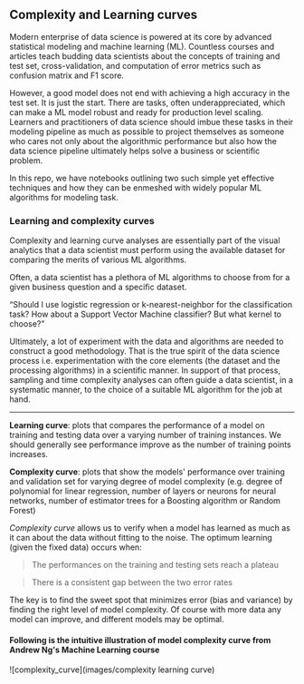 ## Complexity and Learning curves
Modern enterprise of data science is powered at its core by advanced statistical modeling and machine learning (ML). Countless courses and articles teach budding data scientists about the concepts of training and test set, cross-validation, and computation of error metrics such as confusion matrix and F1 score. 

However, a good model does not end with achieving a high accuracy in the test set. It is just the start. There are tasks, often underappreciated, which can make a ML model robust and ready for production level scaling. Learners and practitioners of data science should imbue these tasks in their modeling pipeline as much as possible to project themselves as someone who cares not only about the algorithmic performance but also how the data science pipeline ultimately helps solve a business or scientific problem.

In this repo, we have notebooks outlining two such simple yet effective techniques and how they can be enmeshed with widely popular ML algorithms for modeling task.

### Learning and complexity curves
Complexity and learning curve analyses are essentially part of the visual analytics that a data scientist must perform using the available dataset for comparing the merits of various ML algorithms. 

Often, a data scientist has a plethora of ML algorithms to choose from for a given business question and a specific dataset. 

“Should I use logistic regression or k-nearest-neighbor for the classification task? How about a Support Vector Machine classifier? But what kernel to choose?” 

Ultimately, a lot of experiment with the data and algorithms are needed to construct a good methodology. That is the true spirit of the data science process i.e. experimentation with the core elements (the dataset and the processing algorithms) in a scientific manner. In support of that process, sampling and time complexity analyses can often guide a data scientist, in a systematic manner, to the choice of a suitable ML algorithm for the job at hand.

---

**Learning curve**: plots that compares the performance of a model on training and testing data over a varying number of training instances. We should generally see performance improve as the number of training points increases. 

**Complexity curve**: plots that show the models' performance over training and validation set for varying degree of model complexity (e.g. degree of polynomial for linear regression, number of layers or neurons for neural networks, number of estimator trees for a Boosting algorithm or Random Forest)

*Complexity curve* allows us to verify when a model has learned as much as it can about the data without fitting to the noise. The optimum learning (given the fixed data) occurs when:

> The performances on the training and testing sets reach a plateau

> There is a consistent gap between the two error rates

The key is to find the sweet spot that minimizes error (bias and variance) by finding the right level of model complexity. Of course with more data any model can improve, and different models may be optimal.

#### Following is the intuitive illustration of model complexity curve from Andrew Ng's Machine Learning course
![complexity_curve](images/complexity learning curve)


